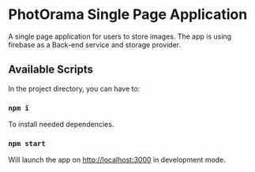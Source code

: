 # PhotOrama Single Page Application 

A single page application for users to store images.
The app is using firebase as a Back-end service and storage provider.

## Available Scripts

In the project directory, you can have to:

### `npm i`
To install needed dependencies.
### `npm start`
Will launch the app on [http://localhost:3000](http://localhost:3000) in development mode.
